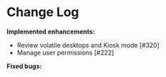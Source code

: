 # Change Log


**Implemented enhancements:**

- Review volatile desktops and Kiosk mode [\#320]
- Manage user permissions [\#222]

**Fixed bugs:**

